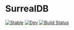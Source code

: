 # SurrealDB

[![Stable](https://img.shields.io/badge/docs-stable-blue.svg)](https://iskyd.github.io/SurrealDB.jl/stable/)
[![Dev](https://img.shields.io/badge/docs-dev-blue.svg)](https://iskyd.github.io/SurrealDB.jl/dev/)
[![Build Status](https://github.com/iskyd/SurrealDB.jl/actions/workflows/CI.yml/badge.svg?branch=main)](https://github.com/iskyd/SurrealDB.jl/actions/workflows/CI.yml?query=branch%3Amain)
